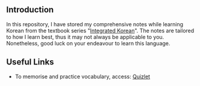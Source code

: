 
## Introduction

In this repository, I have stored my comprehensive notes while learning Korean from the textbook series "[Integrated Korean](https://kleartextbook.com/category/a_about-klear/a_publications/)". The notes are tailored to how I learn best, thus it may not always be applicable to you. Nonetheless, good luck on your endeavour to learn this language.

## Useful Links

- To memorise and practice vocabulary, access: 
  [Quizlet](https://quizlet.com/junu10/folders/korean?x=1xqt&i=9v8a5)
